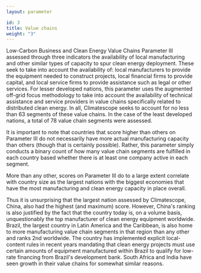 ```yaml
---
layout: parameter

id: 3
title: Value chains
weight: "3"
---
```

Low-Carbon Business and Clean Energy Value Chains Parameter III assessed through three indicators the availability of local manufacturing and other similar types of capacity to spur clean energy deployment. These seek to take into account the availability of: local manufacturers to provide the equipment needed to construct projects, local financial firms to provide capital, and local service firms to provide assistance such as legal or other services. For lesser developed nations, this parameter uses the augmented off-grid focus methodology to take into account the availability of technical assistance and service providers in value chains specifically related to distributed clean energy. In all, Climatescope seeks to account for no less than 63 segments of these value chains. In the case of the least developed nations, a total of 78 value chain segments were assessed.

It is important to note that countries that score higher than others on Parameter III do not necessarily have more actual manufacturing capacity than others (though that is certainly possible). Rather, this parameter simply conducts a binary count of how many value chain segments are fulfilled in each country based whether there is at least one company active in each segment.

More than any other, scores on Parameter III do to a large extent correlate with country size as the largest nations with the biggest economies that have the most manufacturing and clean energy capacity in place overall. 

Thus it is unsurprising that the largest nation assessed by Climatescope, China, also had the highest (and maximum) score. However, China's ranking is also justified by the fact that the country today is, on a volume basis, unquestionably the top manufacturer of clean energy equipment worldwide. Brazil, the largest country in Latin America and the Caribbean, is also home to more manufacturing value chain segments in that region than any other and ranks 2nd worldwide. The country has implemented explicit local-content rules in recent years mandating that clean energy projects must use certain amounts of equipment manufactured within Brazil to qualify for low-rate financing from Brazil's development bank. South Africa and India have seen growth in their value chains for somewhat similar reasons.  